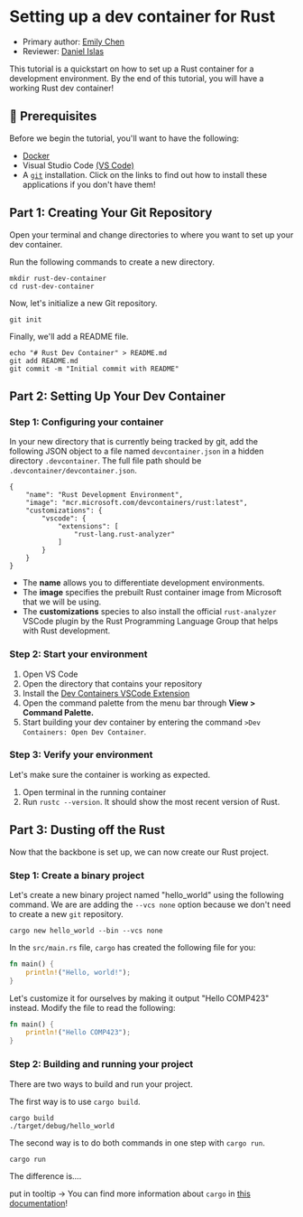 # Setting up a dev container for Rust

* Primary author: [Emily Chen](https://github.com/emsesc)
* Reviewer: [Daniel Islas](https://github.com/DanielBautista7799)

This tutorial is a quickstart on how to set up a Rust container for a development environment. By the end of this tutorial, you will have a working Rust dev container!

## 🔑 Prerequisites
Before we begin the tutorial, you'll want to have the following:
* [Docker](https://docs.docker.com/engine/install/)
* Visual Studio Code [(VS Code)](https://code.visualstudio.com/download)
* A [`git`](https://git-scm.com/book/en/v2/Getting-Started-Installing-Git) installation.
Click on the links to find out how to install these applications if you don't have them!

## Part 1: Creating Your Git Repository
Open your terminal and change directories to where you want to set up your dev container.

Run the following commands to create a new directory.
```
mkdir rust-dev-container
cd rust-dev-container
```

Now, let's initialize a new Git repository.
```
git init
```

Finally, we'll add a README file.
```
echo "# Rust Dev Container" > README.md
git add README.md
git commit -m "Initial commit with README"
```

## Part 2: Setting Up Your Dev Container
### Step 1: Configuring your container
In your new directory that is currently being tracked by git, add the following JSON object to a file named `devcontainer.json` in a hidden directory `.devcontainer`. The full file path should be `.devcontainer/devcontainer.json`.
```
{
    "name": "Rust Development Environment",
    "image": "mcr.microsoft.com/devcontainers/rust:latest",
    "customizations": {
        "vscode": {
            "extensions": [
                "rust-lang.rust-analyzer"
            ]
        }
    }
}
```
* The **name** allows you to differentiate development environments.
* The **image** specifies the prebuilt Rust container image from Microsoft that we will be using.
* The **customizations** species to also install the official `rust-analyzer` VSCode plugin by the Rust Programming Language Group that helps with Rust development.

### Step 2: Start your environment
1. Open VS Code
2. Open the directory that contains your repository
3. Install the [Dev Containers VSCode Extension](https://marketplace.visualstudio.com/items?itemName=ms-vscode-remote.remote-containers)
4. Open the command palette from the menu bar through **View > Command Palette.**
5. Start building your dev container by entering the command `>Dev Containers: Open Dev Container`.

### Step 3: Verify your environment
Let's make sure the container is working as expected.
1. Open terminal in the running container
2. Run `rustc --version`. It should show the most recent version of Rust.

## Part 3: Dusting off the Rust
Now that the backbone is set up, we can now create our Rust project.
### Step 1: Create a binary project
Let's create a new binary project named "hello_world" using the following command. We are are adding the `--vcs none` option because we don't need to create a new `git` repository.
```
cargo new hello_world --bin --vcs none
```

In the `src/main.rs` file, `cargo` has created the following file for you:
```rust
fn main() {
    println!("Hello, world!");
}
```

Let's customize it for ourselves by making it output "Hello COMP423" instead. Modify the file to read the following:
```rust
fn main() {
    println!("Hello COMP423");
}
```

### Step 2: Building and running your project
There are two ways to build and run your project.

The first way is to use `cargo build`.
```
cargo build
./target/debug/hello_world
```

The second way is to do both commands in one step with `cargo run`.
```
cargo run
```

The difference is....

put in tooltip -> You can find more information about `cargo` in [this documentation](https://doc.rust-lang.org/cargo/guide/creating-a-new-project.html)!

